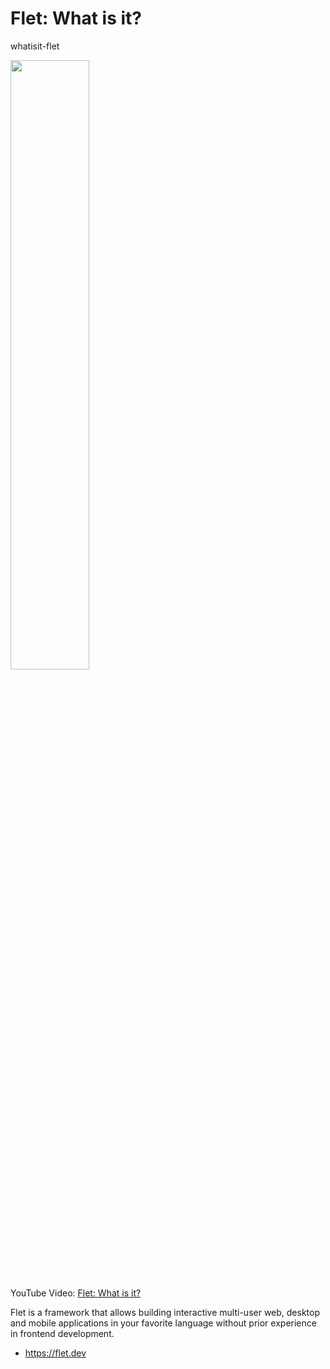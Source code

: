 # Flet: What is it?
whatisit-flet

[<img src="https://github.com/flet-dev/flet/media/logo/flet-logo.svg" width="50%"/>](https://github.com/flet-dev/flet/raw/main/media/logo/flet-logo.svg)

YouTube Video: [Flet: What is it?](https://www.youtube.com/watch?v=9r13xXMVo4s)

Flet is a framework that allows building interactive multi-user web, desktop and mobile applications in your favorite language without prior experience in frontend development.
- https://flet.dev 
